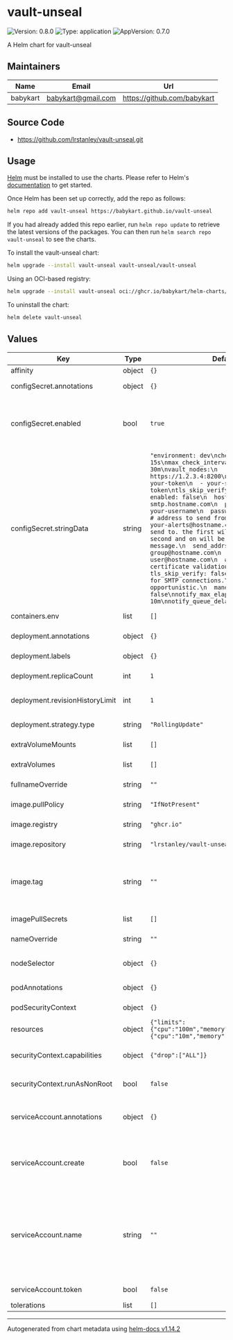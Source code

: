# vault-unseal

![Version: 0.8.0](https://img.shields.io/badge/Version-0.8.0-informational?style=flat-square) ![Type: application](https://img.shields.io/badge/Type-application-informational?style=flat-square) ![AppVersion: 0.7.0](https://img.shields.io/badge/AppVersion-0.7.0-informational?style=flat-square)

A Helm chart for vault-unseal

## Maintainers

| Name | Email | Url |
| ---- | ------ | --- |
| babykart | <babykart@gmail.com> | <https://github.com/babykart> |

## Source Code

* <https://github.com/lrstanley/vault-unseal.git>

## Usage

[Helm](https://helm.sh) must be installed to use the charts. Please refer to
Helm's [documentation](https://helm.sh/docs) to get started.

Once Helm has been set up correctly, add the repo as follows:

```sh
helm repo add vault-unseal https://babykart.github.io/vault-unseal
```

If you had already added this repo earlier, run `helm repo update` to retrieve
the latest versions of the packages. You can then run `helm search repo
vault-unseal` to see the charts.

To install the vault-unseal chart:

```sh
helm upgrade --install vault-unseal vault-unseal/vault-unseal
```

Using an OCI-based registry:

```sh
helm upgrade --install vault-unseal oci://ghcr.io/babykart/helm-charts/vault-unseal
 ```

To uninstall the chart:

```sh
helm delete vault-unseal
```

## Values

| Key | Type | Default | Description |
|-----|------|---------|-------------|
| affinity | object | `{}` | Affinity |
| configSecret.annotations | object | `{}` | Config secret annotations |
| configSecret.enabled | bool | `true` | If you want to manage the configuration out of the helm chart, set it to false |
| configSecret.stringData | string | `"environment: dev\ncheck_interval: 15s\nmax_check_interval: 30m\nvault_nodes:\n  - https://1.2.3.4:8200\nunseal_tokens:\n  - your-token\n  - your-second-token\ntls_skip_verify: false\nemail:\n  enabled: false\n  hostname: smtp.hostname.com\n  port: 25\n  username: your-username\n  password: your-password\n  # address to send from.\n  from_addr: your-alerts@hostname.com\n  # addresses to send to. the first will be the TO, the second and on will be CC'd\n  # onto the message.\n  send_addrs:\n    - your-alert-group@hostname.com\n    - example-user@hostname.com\n  # Skip TLS certificate validation.\n  tls_skip_verify: false\n  # Require TLS for SMTP connections.\n  # The default is opportunistic.\n  mandatory_tls: false\nnotify_max_elapsed: 10m\nnotify_queue_delay: 60s\n"` | Config secret stringData |
| containers.env | list | `[]` | Containers environement |
| deployment.annotations | object | `{}` | Deployment annotations |
| deployment.labels | object | `{}` | Deployment labels |
| deployment.replicaCount | int | `1` | Deployment replica count |
| deployment.revisionHistoryLimit | int | `1` | Deployment revision history limit |
| deployment.strategy.type | string | `"RollingUpdate"` | Deployment strategy type |
| extraVolumeMounts | list | `[]` | Extra volume mounts |
| extraVolumes | list | `[]` | Extra volumes |
| fullnameOverride | string | `""` | Full name override |
| image.pullPolicy | string | `"IfNotPresent"` | Image pull policy |
| image.registry | string | `"ghcr.io"` | Image registry |
| image.repository | string | `"lrstanley/vault-unseal"` | Image repository |
| image.tag | string | `""` | Overrides the image tag whose default is the chart appVersion. |
| imagePullSecrets | list | `[]` | Image pull secrets |
| nameOverride | string | `""` | Name override |
| nodeSelector | object | `{}` | Node selector labels |
| podAnnotations | object | `{}` | Pod annotations |
| podSecurityContext | object | `{}` | Pod security context |
| resources | object | `{"limits":{"cpu":"100m","memory":"32Mi"},"requests":{"cpu":"10m","memory":"8Mi"}}` | Resources |
| securityContext.capabilities | object | `{"drop":["ALL"]}` | Security context capabilities |
| securityContext.runAsNonRoot | bool | `false` | Security context run as non root |
| serviceAccount.annotations | object | `{}` | Annotations to add to the service account |
| serviceAccount.create | bool | `false` | Specifies whether a service account should be created |
| serviceAccount.name | string | `""` | The name of the service account to use. If not set and create is true, a name is generated using the fullname template |
| serviceAccount.token | bool | `false` | Creates the token object |
| tolerations | list | `[]` | Tolerations |

----------------------------------------------
Autogenerated from chart metadata using [helm-docs v1.14.2](https://github.com/norwoodj/helm-docs/releases/v1.14.2)

